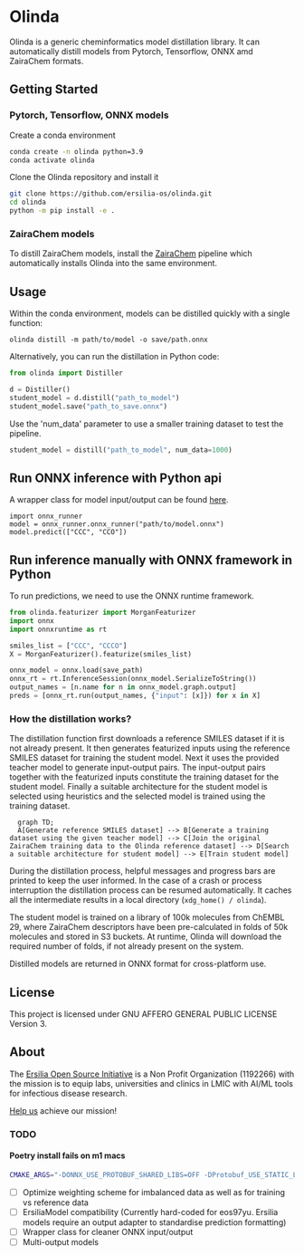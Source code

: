 # Olinda

Olinda is a generic cheminformatics model distillation library.
It can automatically distill models from Pytorch, Tensorflow, ONNX amd ZairaChem formats.

## Getting Started

### Pytorch, Tensorflow, ONNX models
Create a conda environment

```bash
conda create -n olinda python=3.9
conda activate olinda
```

Clone the Olinda repository and install it

```bash
git clone https://github.com/ersilia-os/olinda.git
cd olinda
python -m pip install -e .
```

### ZairaChem models
To distill ZairaChem models, install the [ZairaChem](https://github.com/JHlozek/zaira-chem.git) pipeline which automatically installs Olinda into the same environment.


## Usage
Within the conda environment, models can be distilled quickly with a single function:

```
olinda distill -m path/to/model -o save/path.onnx
```

Alternatively, you can run the distillation in Python code:

```python
from olinda import Distiller

d = Distiller()
student_model = d.distill("path_to_model")
student_model.save("path_to_save.onnx")
```

Use the 'num_data' parameter to use a smaller training dataset to test the pipeline.

```python
student_model = distill("path_to_model", num_data=1000)
```

## Run ONNX inference with Python api
A wrapper class for model input/output can be found [here](https://github.com/JHlozek/olinda_model_runner).

```
import onnx_runner
model = onnx_runner.onnx_runner("path/to/model.onnx")
model.predict(["CCC", "CCO"])
```

## Run inference manually with ONNX framework in Python
To run predictions, we need to use the ONNX runtime framework.

```python
from olinda.featurizer import MorganFeaturizer
import onnx
import onnxruntime as rt

smiles_list = ["CCC", "CCCO"]
X = MorganFeaturizer().featurize(smiles_list)

onnx_model = onnx.load(save_path)
onnx_rt = rt.InferenceSession(onnx_model.SerializeToString())
output_names = [n.name for n in onnx_model.graph.output]
preds = [onnx_rt.run(output_names, {"input": [x]}) for x in X]
```

### How the distillation works?

The distillation function first downloads a reference SMILES dataset if it is not already present. It then generates featurized inputs using the reference SMILES dataset for training the student model. Next it uses the provided teacher model to generate input-output pairs. The input-output pairs together with the featurized inputs constitute the training dataset for the student model. Finally a suitable architecture for the student model is selected using heuristics and the selected model is trained using the training dataset.

```mermaid
  graph TD;
  A[Generate reference SMILES dataset] --> B[Generate a training dataset using the given teacher model] --> C[Join the original ZairaChem training data to the Olinda reference dataset] --> D[Search a suitable architecture for student model] --> E[Train student model]
```

During the distillation process, helpful messages and progress bars are printed to keep the user informed. In the case of a crash or process interruption the distillation process can be resumed automatically. It caches all the intermediate results in a local directory (`xdg_home() / olinda`).

The student model is trained on a library of 100k molecules from ChEMBL 29, where ZairaChem descriptors have been pre-calculated in folds of 50k molecules and stored in S3 buckets. At runtime, Olinda will download the required number of folds, if not already present on the system.

Distilled models are returned in ONNX format for cross-platform use.


## License
This project is licensed under GNU AFFERO GENERAL PUBLIC LICENSE Version 3.

## About
The [Ersilia Open Source Initiative](https://ersilia.io) is a Non Profit Organization (1192266) with the mission is to equip labs, universities and clinics in LMIC with AI/ML tools for infectious disease research.

[Help us](https://ersilia.io/model-hub) achieve our mission!




### TODO

#### Poetry install fails on m1 macs

```bash
CMAKE_ARGS="-DONNX_USE_PROTOBUF_SHARED_LIBS=OFF -DProtobuf_USE_STATIC_LIBS=ON" poetry install
```

- [ ] Optimize weighting scheme for imbalanced data as well as for training vs reference data
- [ ] ErsiliaModel compatibility (Currently hard-coded for eos97yu. Ersilia models require an output adapter to standardise prediction formatting)
- [ ] Wrapper class for cleaner ONNX input/output
- [ ] Multi-output models
